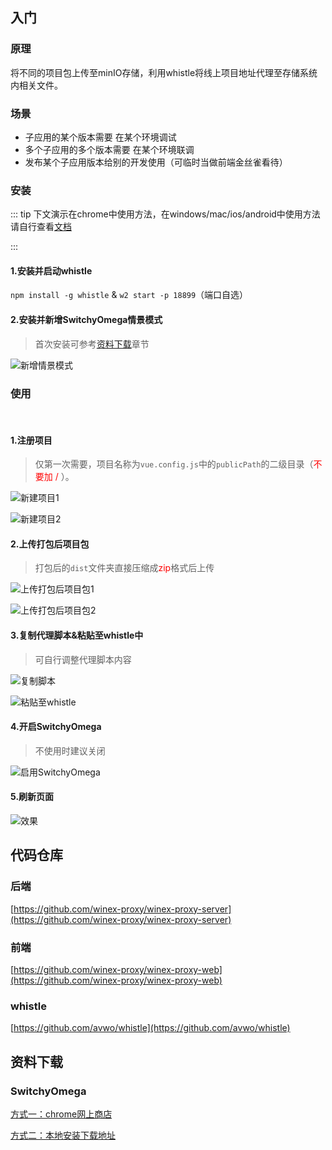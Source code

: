 ## 入门

### 原理
将不同的项目包上传至minIO存储，利用whistle将线上项目地址代理至存储系统内相关文件。

### 场景

+ 子应用的某个版本需要 在某个环境调试
+ 多个子应用的多个版本需要 在某个环境联调
+ 发布某个子应用版本给别的开发使用（可临时当做前端金丝雀看待）

### 安装

::: tip 
下文演示在chrome中使用方法，在windows/mac/ios/android中使用方法请自行查看[文档](http://wproxy.org/whistle/install.html)

:::

#### 1.安装并启动whistle

`npm install -g whistle` & `w2 start -p 18899`（端口自选）

#### 2.安装并新增SwitchyOmega情景模式
> 首次安装可参考[资料下载](#switchyomega)章节

![新增情景模式](/switchOmega.png)


### 使用
<br>

#### 1.注册项目
> 仅第一次需要，项目名称为`vue.config.js`中的`publicPath`的二级目录（<span style="color:red;">不要加 / </span>）。

![新建项目1](/createProject1.png)

![新建项目2](/createProject2.png)

#### 2.上传打包后项目包
> 打包后的`dist`文件夹直接压缩成<span style="color:red;">zip</span>格式后上传

![上传打包后项目包1](/createPublishLog1.png)

![上传打包后项目包2](/createPublishLog2.png)

#### 3.复制代理脚本&粘贴至whistle中
> 可自行调整代理脚本内容

![复制脚本](/copyScript.png)

![粘贴至whistle](/pasteScript.png)

#### 4.开启SwitchyOmega
> 不使用时建议关闭

![启用SwitchyOmega](/startProxy.png)

#### 5.刷新页面

![效果](/result.png)


## 代码仓库

### 后端

[https://github.com/winex-proxy/winex-proxy-server](https://github.com/winex-proxy/winex-proxy-server)

### 前端

[https://github.com/winex-proxy/winex-proxy-web](https://github.com/winex-proxy/winex-proxy-web)

### whistle

[https://github.com/avwo/whistle](https://github.com/avwo/whistle)

## 资料下载

### SwitchyOmega

[方式一：chrome网上商店](https://chrome.google.com/webstore/detail/proxy-switchyomega/padekgcemlokbadohgkifijomclgjgif)

[方式二：本地安装下载地址](https://github.com/FelisCatus/SwitchyOmega/releases/download/v2.5.20/SwitchyOmega_Chromium.crx)
